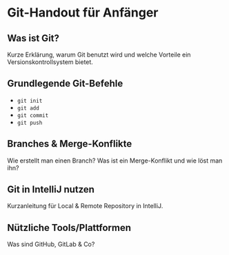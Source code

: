 # Git-Handout für Anfänger

## Was ist Git?
Kurze Erklärung, warum Git benutzt wird und welche Vorteile ein Versionskontrollsystem bietet.

## Grundlegende Git-Befehle
- `git init`
- `git add`
- `git commit`
- `git push`

## Branches & Merge-Konflikte
Wie erstellt man einen Branch? Was ist ein Merge-Konflikt und wie löst man ihn?

## Git in IntelliJ nutzen
Kurzanleitung für Local & Remote Repository in IntelliJ.

## Nützliche Tools/Plattformen
Was sind GitHub, GitLab & Co?
